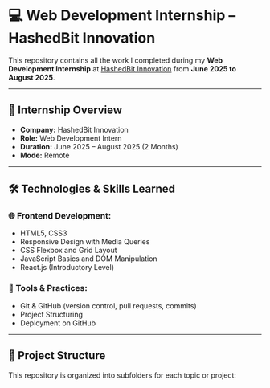 # 💻 Web Development Internship – HashedBit Innovation

This repository contains all the work I completed during my **Web Development Internship** at [HashedBit Innovation](https://hashedbit.com) from **June 2025 to August 2025**.

---

## 🏢 Internship Overview

- **Company:** HashedBit Innovation  
- **Role:** Web Development Intern  
- **Duration:** June 2025 – August 2025 (2 Months)  
- **Mode:** Remote  

---

## 🛠️ Technologies & Skills Learned

### 🌐 Frontend Development:
- HTML5, CSS3
- Responsive Design with Media Queries
- CSS Flexbox and Grid Layout
- JavaScript Basics and DOM Manipulation
- React.js (Introductory Level)

### 📁 Tools & Practices:
- Git & GitHub (version control, pull requests, commits)
- Project Structuring
- Deployment on GitHub

---

## 📂 Project Structure

This repository is organized into subfolders for each topic or project:


